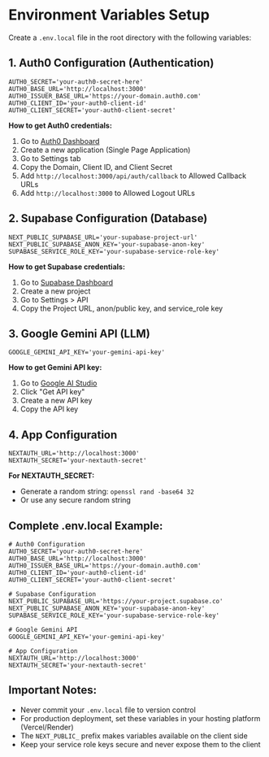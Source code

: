 # Environment Variables Setup

Create a `.env.local` file in the root directory with the following variables:

## 1. Auth0 Configuration (Authentication)
```env
AUTH0_SECRET='your-auth0-secret-here'
AUTH0_BASE_URL='http://localhost:3000'
AUTH0_ISSUER_BASE_URL='https://your-domain.auth0.com'
AUTH0_CLIENT_ID='your-auth0-client-id'
AUTH0_CLIENT_SECRET='your-auth0-client-secret'
```

**How to get Auth0 credentials:**
1. Go to [Auth0 Dashboard](https://manage.auth0.com/)
2. Create a new application (Single Page Application)
3. Go to Settings tab
4. Copy the Domain, Client ID, and Client Secret
5. Add `http://localhost:3000/api/auth/callback` to Allowed Callback URLs
6. Add `http://localhost:3000` to Allowed Logout URLs

## 2. Supabase Configuration (Database)
```env
NEXT_PUBLIC_SUPABASE_URL='your-supabase-project-url'
NEXT_PUBLIC_SUPABASE_ANON_KEY='your-supabase-anon-key'
SUPABASE_SERVICE_ROLE_KEY='your-supabase-service-role-key'
```

**How to get Supabase credentials:**
1. Go to [Supabase Dashboard](https://supabase.com/dashboard)
2. Create a new project
3. Go to Settings > API
4. Copy the Project URL, anon/public key, and service_role key

## 3. Google Gemini API (LLM)
```env
GOOGLE_GEMINI_API_KEY='your-gemini-api-key'
```

**How to get Gemini API key:**
1. Go to [Google AI Studio](https://aistudio.google.com/)
2. Click "Get API key"
3. Create a new API key
4. Copy the API key

## 4. App Configuration
```env
NEXTAUTH_URL='http://localhost:3000'
NEXTAUTH_SECRET='your-nextauth-secret'
```

**For NEXTAUTH_SECRET:**
- Generate a random string: `openssl rand -base64 32`
- Or use any secure random string

## Complete .env.local Example:
```env
# Auth0 Configuration
AUTH0_SECRET='your-auth0-secret-here'
AUTH0_BASE_URL='http://localhost:3000'
AUTH0_ISSUER_BASE_URL='https://your-domain.auth0.com'
AUTH0_CLIENT_ID='your-auth0-client-id'
AUTH0_CLIENT_SECRET='your-auth0-client-secret'

# Supabase Configuration
NEXT_PUBLIC_SUPABASE_URL='https://your-project.supabase.co'
NEXT_PUBLIC_SUPABASE_ANON_KEY='your-supabase-anon-key'
SUPABASE_SERVICE_ROLE_KEY='your-supabase-service-role-key'

# Google Gemini API
GOOGLE_GEMINI_API_KEY='your-gemini-api-key'

# App Configuration
NEXTAUTH_URL='http://localhost:3000'
NEXTAUTH_SECRET='your-nextauth-secret'
```

## Important Notes:
- Never commit your `.env.local` file to version control
- For production deployment, set these variables in your hosting platform (Vercel/Render)
- The `NEXT_PUBLIC_` prefix makes variables available on the client side
- Keep your service role keys secure and never expose them to the client 